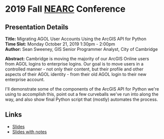 # 2019 Fall [NEARC](http://www.northeastarc.org/) Conference
## Presentation Details ##
**Title:** Migrating AGOL User Accounts Using the ArcGIS API for Python  
**Time Slot:** Monday October 21, 2019 1:30pm - 2:00pm  
**Author:** Sean Sweeney, GIS Senior Programmer Analyst, City of Cambridge  

**Abstract:**	Cambridge is moving the majority of our ArcGIS Online users from AGOL logins to enterprise logins. Our goal is to move users in a controlled manner - not only their content, but their profile and other aspects of their AGOL identity - from their old AGOL login to their new enterprise account.  
  
I'll demonstrate some of the components of the ArcGIS API for Python we're using to accomplish this, point out a few curveballs we've run into along the way, and also show final Python script that (mostly) automates the process.  

## Links ##

* [Slides](http://seansweeney.github.io/NEARC-2019/)
* [Slides with notes](http://seansweeney.github.io/NEARC-2019/?showNotes=true)